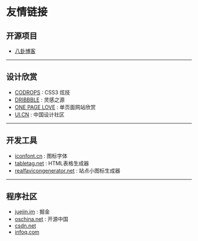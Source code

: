 # 友情链接
## 开源项目

*   [八卦博客](https://8gua.blog)

---

## 设计欣赏

*   [CODROPS](HTTPS://TYMPANUS.NET/CODROPS) : CSS3 炫技
*   [DRIBBBLE](HTTPS://DRIBBBLE.COM) : 灵感之源
*   [ONE PAGE LOVE](HTTPS://ONEPAGELOVE.COM) : 单页面网站欣赏
*   [UI.CN](http://www.ui.cn/) : 中国设计社区

---

## 开发工具

*   [iconfont.cn](http://iconfont.cn) : 图标字体
*   [tabletag.net](http://tabletag.net) : HTML表格生成器
*   [realfavicongenerator.net](https://realfavicongenerator.net) : 站点小图标生成器

---

## 程序社区

*   [juejin.im](http://juejin.im) : 掘金
*   [oschina.net](http://oschina.net) : 开源中国
*   [csdn.net](http://csdn.net)
*   [infoq.com](http://www.infoq.com/cn/)